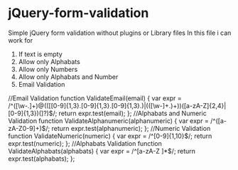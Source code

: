 # jQuery-form-validation
Simple jQuery form validation without plugins or Library files
In this file i can work for
  1. If text is empty
  2. Allow only Alphabats
  3. Allow only Numbers
  4. Allow only Alphabats and Number
  5. Email Validation
  
  //Email Validation
 	function ValidateEmail(email) {
        var expr = /^([\w-\.]+)@((\[[0-9]{1,3}\.[0-9]{1,3}\.[0-9]{1,3}\.)|(([\w-]+\.)+))([a-zA-Z]{2,4}|[0-9]{1,3})(\]?)$/;
        return expr.test(email);
    };
   //Alphabats and Numeric Validation
	function ValidateAlphanumeric(alphanumeric) {
        var expr = /^([a-zA-Z0-9]+)$/;
        return expr.test(alphanumeric);
    };
   //Numeric Validation
	function ValidateNumeric(numeric) {
        var expr = /^[0-9]{1,10}$/;
        return expr.test(numeric);
    };
    //Alphabats Validation
	function ValidateAlphabats(alphabats) {
        var expr = /^[a-zA-Z ]*$/;
        return expr.test(alphabats);
    };  
